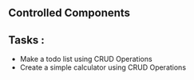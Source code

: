 ## Controlled Components

## Tasks :

- Make a todo list using CRUD Operations
- Create a simple calculator using CRUD Operations
